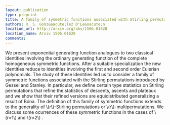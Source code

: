 ```yaml
---
layout: publication
type: preprint
title: A family of symmetric functions associated with Stirling permutations 
authors: R. S. Gonz&aacute;lez D'Le&oacute;n
location_url: http://arxiv.org/abs/1506.01628
location_name: Arxiv 1506.01628
comments:
--- 
```


We present exponential generating function analogues to two classical identities involving the 
ordinary generating function of the complete homogeneous symmetric functions. After a suitable 
specialization the new identities reduce to identities involving the first and second order 
Eulerian polynomials. The study of these identities led us to consider a family of symmetric 
functions associated with the Stirling permutations introduced by Gessel and Stanley. In 
particular, we define certain type statistics on Stirling permutations that refine the statistics of 
descents, ascents and plateaux and we show that their refined versions are equidistributed 
generalizing a result of B&oacute;na.
The definition of this family of symmetric functions extends to the generality of \\(r\\)-Stirling 
permutations or \\(r\\)-multipermutations. We discuss some ocurrences of these symmetric functions in 
the cases of  \\(r=1\\)  and \\(r=2\\) .

